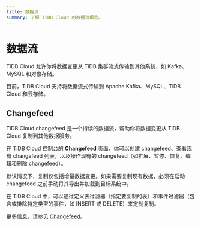 ```yaml
---
title: 数据流
summary: 了解 TiDB Cloud 的数据流概念。
---
```


# 数据流

TiDB Cloud 允许你将数据变更从 TiDB 集群流式传输到其他系统，如 Kafka、MySQL 和对象存储。

目前，TiDB Cloud 支持将数据流式传输到 Apache Kafka、MySQL、TiDB Cloud 和云存储。

## Changefeed

TiDB Cloud changefeed 是一个持续的数据流，帮助你将数据变更从 TiDB Cloud 复制到其他数据服务。

在 TiDB Cloud 控制台的 **Changefeed** 页面，你可以创建 changefeed、查看现有 changefeed 列表，以及操作现有的 changefeed（如扩展、暂停、恢复、编辑和删除 changefeed）。

默认情况下，复制仅包括增量数据变更。如果需要复制现有数据，必须在启动 changefeed 之前手动将其导出并加载到目标系统中。

在 TiDB Cloud 中，可以通过定义表过滤器（指定要复制的表）和事件过滤器（包含或排除特定类型的事件，如 INSERT 或 DELETE）来定制复制。

更多信息，请参见 [Changefeed](/tidb-cloud/changefeed-overview.md)。
